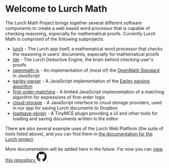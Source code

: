 
# Welcome to Lurch Math

The Lurch Math Project brings together several different software components
to create a web based word processor that is capable of checking reasoning,
especially for mathematical proofs.  Currently Lurch Math is comprised of
the following subprojects.

 * [lurch](http://lurchmath.github.io/lurch) - The Lurch app itself, a
   mathematical word processor that checks the reasoning in users'
   documents, especially for mathematical proofs
 * [lde](http://github.com/lurchmath/lde) - The Lurch Deductive Engine, the
   brain behind checking user's proofs
 * [openmath-js](http://lurchmath.github.io/openmath-js) - An
   implementation of (most of) the [OpenMath
   Standard](http://www.openmath.org/standard/) in JavaScript
 * [earley-parser](http://lurchmath.github.io/earley-parser) - A JavaScript
   implementation of the [Earley parsing
   algorithm](https://en.wikipedia.org/wiki/Earley_parser)
 * [first-order-matching](http://lurchmath.github.io/first-order-matching) -
   A limited JavaScript implementation of a matching algorithm for
   expressions of first-order logic
 * [cloud-storage](http://lurchmath.github.io/cloud-storage) - A JavaScript
   interface to cloud storage providers, used in our app for saving Lurch
   documents to Dropbox
 * [loadsave-plugin](http://lurchmath.github.io/loadsave-plugin) - A TinyMCE
   plugin providing a UI and other tools for loading and saving documents
   written in the editor

There are also several example uses of the Lurch Web Platform (the suite of
tools listed above), and you can find them in [the documentation for the
Lurch project](http://lurchmath.github.io/lurch/site/example-apps/).

More documentation will be added here in the future. For now you can [view
this repository
![github](img/GitHub-Mark-32px.png)](https://github.com/lurchmath/lurchmath.github.io).
